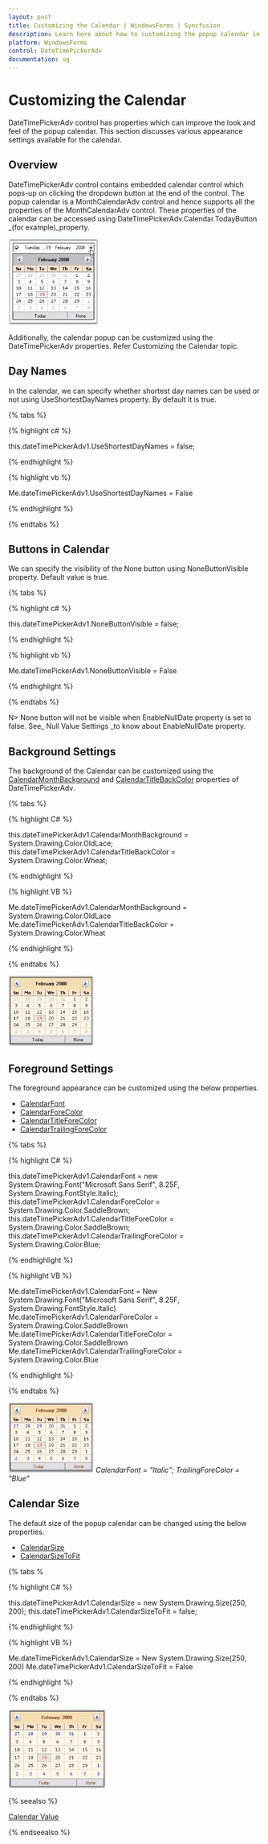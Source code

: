 ```yaml
---
layout: post
title: Customizing the Calendar | WindowsForms | Syncfusion
description: Learn here about how to customizing the popup calendar in the Windows Forms DateTimePickerAdv control.
platform: WindowsForms
control: DateTimePickerAdv
documentation: ug
---
```

# Customizing the Calendar

DateTimePickerAdv control has properties which can improve the look and feel of the popup calendar. This section discusses various appearance settings available for the calendar.

## Overview

DateTimePickerAdv control contains embedded calendar control which pops-up on clicking the dropdown button at the end of the control. The popup calendar is a MonthCalendarAdv control and hence supports all the properties of the MonthCalendarAdv control. These properties of the calendar can be accessed using DateTimePickerAdv.Calendar.TodayButton _(for example)_property. 

![Month Calendar for Windows Forms](Calendar_Images/Overview_img201.jpeg) 

Additionally, the calendar popup can be customized using the DateTimePickerAdv properties. Refer Customizing the Calendar topic.

## Day Names

In the calendar, we can specify whether shortest day names can be used or not using UseShortestDayNames property. By default it is true.

{% tabs %}

{% highlight c# %}

this.dateTimePickerAdv1.UseShortestDayNames = false;

{% endhighlight %}

{% highlight vb %}

Me.dateTimePickerAdv1.UseShortestDayNames = False

{% endhighlight %}

{% endtabs %}

## Buttons in Calendar

We can specify the visibility of the None button using NoneButtonVisible property. Default value is true. 

{% tabs %}

{% highlight c# %}

this.dateTimePickerAdv1.NoneButtonVisible = false;

{% endhighlight %}

{% highlight vb %}

Me.dateTimePickerAdv1.NoneButtonVisible = False

{% endhighlight %}

{% endtabs %}

N> None button will not be visible when EnableNullDate property is set to false. See_ Null Value Settings _to know about EnableNullDate property.

## Background Settings

The background of the Calendar can be customized using the [CalendarMonthBackground]() and [CalendarTitleBackColor]() properties of DateTimePickerAdv.

{% tabs %}

{% highlight C# %}

this.dateTimePickerAdv1.CalendarMonthBackground = System.Drawing.Color.OldLace;
this.dateTimePickerAdv1.CalendarTitleBackColor = System.Drawing.Color.Wheat;

{% endhighlight %}

{% highlight VB %}

Me.dateTimePickerAdv1.CalendarMonthBackground = System.Drawing.Color.OldLace
Me.dateTimePickerAdv1.CalendarTitleBackColor = System.Drawing.Color.Wheat

{% endhighlight %}

{% endtabs %}

![DateTimePickerAdv background customization](Calendar_Images/Overview_img203.jpeg) 

## Foreground Settings

The foreground appearance can be customized using the below properties.

* [CalendarFont](https://help.syncfusion.com/cr/windowsforms/Syncfusion.Tools.Windows~Syncfusion.Windows.Forms.Tools.DateTimePickerAdv~CalendarFont.html)
* [CalendarForeColor](https://help.syncfusion.com/cr/windowsforms/Syncfusion.Tools.Windows~Syncfusion.Windows.Forms.Tools.DateTimePickerAdv~CalendarForeColor.html)
* [CalendarTitleForeColor](https://help.syncfusion.com/cr/windowsforms/Syncfusion.Tools.Windows~Syncfusion.Windows.Forms.Tools.DateTimePickerAdv~CalendarTitleForeColor.html)
* [CalendarTrailingForeColor](https://help.syncfusion.com/cr/windowsforms/Syncfusion.Tools.Windows~Syncfusion.Windows.Forms.Tools.DateTimePickerAdv~CalendarTrailingForeColor.html)

{% tabs %}

{% highlight C# %}

this.dateTimePickerAdv1.CalendarFont = new System.Drawing.Font("Microsoft Sans Serif", 8.25F, System.Drawing.FontStyle.Italic);
this.dateTimePickerAdv1.CalendarForeColor = System.Drawing.Color.SaddleBrown;
this.dateTimePickerAdv1.CalendarTitleForeColor = System.Drawing.Color.SaddleBrown;
this.dateTimePickerAdv1.CalendarTrailingForeColor = System.Drawing.Color.Blue;

{% endhighlight %}

{% highlight VB %}

Me.dateTimePickerAdv1.CalendarFont = New System.Drawing.Font("Microsoft Sans Serif", 8.25F, System.Drawing.FontStyle.Italic) 
Me.dateTimePickerAdv1.CalendarForeColor = System.Drawing.Color.SaddleBrown 
Me.dateTimePickerAdv1.CalendarTitleForeColor = System.Drawing.Color.SaddleBrown 
Me.dateTimePickerAdv1.CalendarTrailingForeColor = System.Drawing.Color.Blue

{% endhighlight %}

{% endtabs %}

![DateTimePickerAdv foreground customization](Calendar_Images/Overview_img204.jpeg) 
_CalendarFont = "Italic"; TrailingForeColor = "Blue"_

## Calendar Size

The default size of the popup calendar can be changed using the below properties.

* [CalendarSize](https://help.syncfusion.com/cr/windowsforms/Syncfusion.Tools.Windows~Syncfusion.Windows.Forms.Tools.DateTimePickerAdv~CalendarSize.html)
* [CalendarSizeToFit](https://help.syncfusion.com/cr/windowsforms/Syncfusion.Tools.Windows~Syncfusion.Windows.Forms.Tools.DateTimePickerAdv~CalendarSizeToFit.html)

{% tabs %

{% highlight C# %}

this.dateTimePickerAdv1.CalendarSize = new System.Drawing.Size(250, 200);
this.dateTimePickerAdv1.CalendarSizeToFit = false;

{% endhighlight   %}

{% highlight VB  %}

Me.dateTimePickerAdv1.CalendarSize = New System.Drawing.Size(250, 200)
Me.dateTimePickerAdv1.CalendarSizeToFit = False

{% endhighlight  %}

{% endtabs %}

![Calendar size](Calendar_Images/Overview_img205.jpeg)

{% seealso %}

[Calendar Value](http://help.syncfusion.com/windowsforms/calendar/calendar-value)

{% endseealso %}